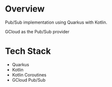 # Overview
Pub/Sub implementation using Quarkus with Kotlin.

GCloud as the Pub/Sub provider

# Tech Stack
- Quarkus
- Kotlin
- Kotlin Coroutines
- GCloud Pub/Sub